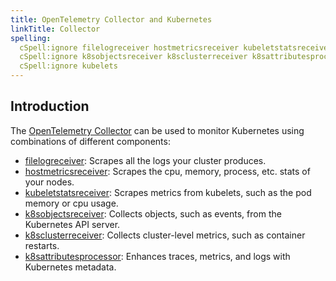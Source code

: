 ```yaml
---
title: OpenTelemetry Collector and Kubernetes
linkTitle: Collector
spelling:
  cSpell:ignore filelogreceiver hostmetricsreceiver kubeletstatsreceiver
  cSpell:ignore k8sobjectsreceiver k8sclusterreceiver k8sattributesprocessor
  cSpell:ignore kubelets
---
```


## Introduction

The [OpenTelemetry Collector](/docs/collector) can be used to monitor Kubernetes
using combinations of different components:

- [filelogreceiver](https://github.com/open-telemetry/opentelemetry-collector-contrib/tree/main/receiver/filelogreceiver):
  Scrapes all the logs your cluster produces.
- [hostmetricsreceiver](https://github.com/open-telemetry/opentelemetry-collector-contrib/tree/main/receiver/hostmetricsreceiver):
  Scrapes the cpu, memory, process, etc. stats of your nodes.
- [kubeletstatsreceiver](https://github.com/open-telemetry/opentelemetry-collector-contrib/tree/main/receiver/kubeletstatsreceiver):
  Scrapes metrics from kubelets, such as the pod memory or cpu usage.
- [k8sobjectsreceiver](https://github.com/open-telemetry/opentelemetry-collector-contrib/tree/main/receiver/k8sobjectsreceiver):
  Collects objects, such as events, from the Kubernetes API server.
- [k8sclusterreceiver](https://github.com/open-telemetry/opentelemetry-collector-contrib/tree/main/receiver/k8sclusterreceiver):
  Collects cluster-level metrics, such as container restarts.
- [k8sattributesprocessor](https://github.com/open-telemetry/opentelemetry-collector-contrib/tree/main/processor/k8sattributesprocessor):
  Enhances traces, metrics, and logs with Kubernetes metadata.
